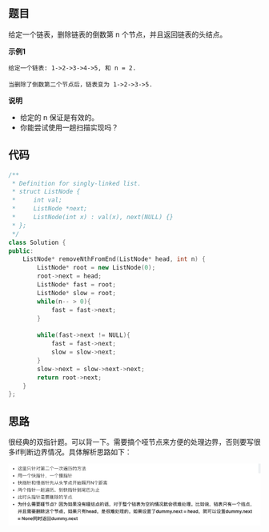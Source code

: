 ## 题目
给定一个链表，删除链表的倒数第 n 个节点，并且返回链表的头结点。

**示例1**
```
给定一个链表: 1->2->3->4->5, 和 n = 2.

当删除了倒数第二个节点后，链表变为 1->2->3->5.
```

**说明**
* 给定的 n 保证是有效的。
* 你能尝试使用一趟扫描实现吗？

## 代码
```C++
/**
 * Definition for singly-linked list.
 * struct ListNode {
 *     int val;
 *     ListNode *next;
 *     ListNode(int x) : val(x), next(NULL) {}
 * };
 */
class Solution {
public:
    ListNode* removeNthFromEnd(ListNode* head, int n) {
        ListNode* root = new ListNode(0);
        root->next = head;
        ListNode* fast = root;
        ListNode* slow = root;
        while(n-- > 0){
            fast = fast->next;
        }

        while(fast->next != NULL){
            fast = fast->next;
            slow = slow->next;
        }
        slow->next = slow->next->next;
        return root->next;
    }
};
```
## 思路

很经典的双指针题。可以背一下。需要搞个哑节点来方便的处理边界，否则要写很多if判断边界情况。具体解析思路如下：

![图片](/static/19.png)